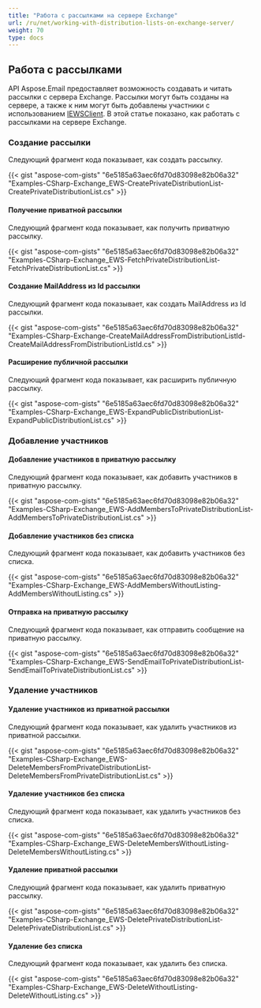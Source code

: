 ```yaml
---
title: "Работа с рассылками на сервере Exchange"
url: /ru/net/working-with-distribution-lists-on-exchange-server/
weight: 70
type: docs
---
```



## **Работа с рассылками**

API Aspose.Email предоставляет возможность создавать и читать рассылки с сервера Exchange. Рассылки могут быть созданы на сервере, а также к ним могут быть добавлены участники с использованием [IEWSClient](https://reference.aspose.com/email/net/aspose.email.clients.exchange.webservice/iewsclient/). В этой статье показано, как работать с рассылками на сервере Exchange.

### **Создание рассылки**

Следующий фрагмент кода показывает, как создать рассылку.

{{< gist "aspose-com-gists" "6e5185a63aec6fd70d83098e82b06a32" "Examples-CSharp-Exchange_EWS-CreatePrivateDistributionList-CreatePrivateDistributionList.cs" >}}

#### **Получение приватной рассылки**

Следующий фрагмент кода показывает, как получить приватную рассылку.

{{< gist "aspose-com-gists" "6e5185a63aec6fd70d83098e82b06a32" "Examples-CSharp-Exchange_EWS-FetchPrivateDistributionList-FetchPrivateDistributionList.cs" >}}

#### **Создание MailAddress из Id рассылки**

Следующий фрагмент кода показывает, как создать MailAddress из Id рассылки.

{{< gist "aspose-com-gists" "6e5185a63aec6fd70d83098e82b06a32" "Examples-CSharp-Exchange-CreateMailAddressFromDistributionListId-CreateMailAddressFromDistributionListId.cs" >}}

#### **Расширение публичной рассылки**

Следующий фрагмент кода показывает, как расширить публичную рассылку.

{{< gist "aspose-com-gists" "6e5185a63aec6fd70d83098e82b06a32" "Examples-CSharp-Exchange_EWS-ExpandPublicDistributionList-ExpandPublicDistributionList.cs" >}}

### **Добавление участников**

#### **Добавление участников в приватную рассылку**

Следующий фрагмент кода показывает, как добавить участников в приватную рассылку.

{{< gist "aspose-com-gists" "6e5185a63aec6fd70d83098e82b06a32" "Examples-CSharp-Exchange_EWS-AddMembersToPrivateDistributionList-AddMembersToPrivateDistributionList.cs" >}}

#### **Добавление участников без списка**

Следующий фрагмент кода показывает, как добавить участников без списка.

{{< gist "aspose-com-gists" "6e5185a63aec6fd70d83098e82b06a32" "Examples-CSharp-Exchange_EWS-AddMembersWithoutListing-AddMembersWithoutListing.cs" >}}

#### **Отправка на приватную рассылку**

Следующий фрагмент кода показывает, как отправить сообщение на приватную рассылку.

{{< gist "aspose-com-gists" "6e5185a63aec6fd70d83098e82b06a32" "Examples-CSharp-Exchange_EWS-SendEmailToPrivateDistributionList-SendEmailToPrivateDistributionList.cs" >}}

### **Удаление участников**

#### **Удаление участников из приватной рассылки**

Следующий фрагмент кода показывает, как удалить участников из приватной рассылки.

{{< gist "aspose-com-gists" "6e5185a63aec6fd70d83098e82b06a32" "Examples-CSharp-Exchange_EWS-DeleteMembersFromPrivateDistributionList-DeleteMembersFromPrivateDistributionList.cs" >}}

#### **Удаление участников без списка**

Следующий фрагмент кода показывает, как удалить участников без списка.

{{< gist "aspose-com-gists" "6e5185a63aec6fd70d83098e82b06a32" "Examples-CSharp-Exchange_EWS-DeleteMembersWithoutListing-DeleteMembersWithoutListing.cs" >}}

#### **Удаление приватной рассылки**

Следующий фрагмент кода показывает, как удалить приватную рассылку.

{{< gist "aspose-com-gists" "6e5185a63aec6fd70d83098e82b06a32" "Examples-CSharp-Exchange_EWS-DeletePrivateDistributionList-DeletePrivateDistributionList.cs" >}}

#### **Удаление без списка**

Следующий фрагмент кода показывает, как удалить без списка.

{{< gist "aspose-com-gists" "6e5185a63aec6fd70d83098e82b06a32" "Examples-CSharp-Exchange_EWS-DeleteWithoutListing-DeleteWithoutListing.cs" >}}